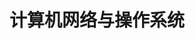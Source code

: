 ---
layout : post
title : 计算机网络与操作系统
category : 计算机基础 计算机网络 操作系统
tags : 计算机基础 计算机网络 操作系统
id: 2016032001
---